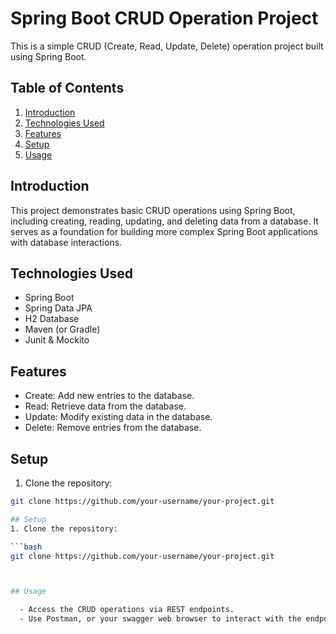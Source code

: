 # Spring Boot CRUD Operation Project

This is a simple CRUD (Create, Read, Update, Delete) operation project built using Spring Boot.

## Table of Contents

1. [Introduction](#introduction)
2. [Technologies Used](#technologies-used)
3. [Features](#features)
4. [Setup](#setup)
5. [Usage](#usage)


## Introduction

This project demonstrates basic CRUD operations using Spring Boot, including creating, reading, updating, and deleting data from a database. It serves as a foundation for building more complex Spring Boot applications with database interactions.

## Technologies Used

- Spring Boot
- Spring Data JPA  
- H2 Database 
- Maven (or Gradle)
- Junit & Mockito

## Features

- Create: Add new entries to the database.
- Read: Retrieve data from the database.
- Update: Modify existing data in the database.
- Delete: Remove entries from the database.

## Setup
1. Clone the repository:

```bash
git clone https://github.com/your-username/your-project.git

## Setup
1. Clone the repository:

```bash
git clone https://github.com/your-username/your-project.git



## Usage

  - Access the CRUD operations via REST endpoints.
  - Use Postman, or your swagger web browser to interact with the endpoints.

         
